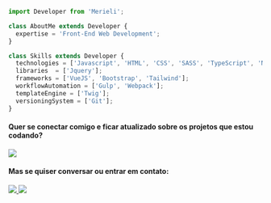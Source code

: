 ```javascript
import Developer from 'Merieli';

class AboutMe extends Developer {
  expertise = 'Front-End Web Development';
}

class Skills extends Developer {
  technologies = ['Javascript', 'HTML', 'CSS', 'SASS', 'TypeScript', 'NodeJS', 'Python'];
  libraries  = ['Jquery'];
  frameworks = ['VueJS', 'Bootstrap', 'Tailwind'];
  workflowAutomation = ['Gulp', 'Webpack'];
  templateEngine = ['Twig'];
  versioningSystem = ['Git'];
}
```

#### Quer se conectar comigo e ficar atualizado sobre os projetos que estou codando?
<p align="left">
  <a href="https://www.linkedin.com/in/merielialbergardi" alt="Linkedin">
  <img src="https://img.shields.io/badge/-Linkedin-0e76a8?style=flat-square&logo=Linkedin&logoColor=white&link=LINK-DO-SEU-LINKEDIN" /></a>
</p>  

#### Mas se quiser conversar ou entrar em contato:
<p align="left">
  <a href="https://t.me/merielimanzano" alt="Telegram">
    <img src="https://img.shields.io/badge/Telegram-2CA5E0?style=flat-square&logo=telegram&logoColor=white"/>    
  </a>
  
  <a href="mailto:merieli.dev+github@gmail.com" alt="Gmail">
     <img src="https://img.shields.io/badge/-Gmail-FF0000?style=flat-square&labelColor=FF0000&logo=gmail&logoColor=white&link=LINK-DO-SEU-EMAIL" />
  </a>
</p>  
